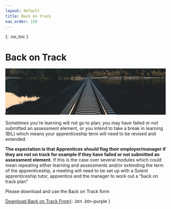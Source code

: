 ```yaml
---
layout: default
title: Back on track
nav_order: 150
---
```


{: .no_toc }

# Back on Track

![tracks](images/jordan-steranka-x26Rojv0GoA-unsplash.jpg)

Sometimes you're learning will not go to plan; you may have failed or not submitted an assessment element, or you intend to take a break in learning (BiL) which means your apprenticeship term will need to be revised and extended. 

**The expectation is that Apprentices should flag their employer/manager if they are not on track for example if they have failed or not submitted an assessment element.** If this is the case over several modules which could mean repeating either learning and assessments and/or extending the term of the apprenticeship, a meeting will need to be set up with a Solent apprenticeship tutor, apprentice and the manager to work out a “back on track plan”

Please download and use the Back on Track form

[Download Back on Track From](https://github.com/martinsolent/solent_store/raw/main/docs/COMPUTING%20APPRENTICESHIP%20BACK%20ON%20TRACK%20FORM.docx){: .btn .btn-purple }